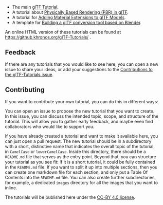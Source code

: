 
- The main [glTF Tutorial](gltfTutorial/README.md).
- A tutorial about [Physically Based Rendering (PBR) in glTF](PBR/README.md).
- A tutorial for [Adding Material Extensions to glTF Models](AddingMaterialExtensions/README.md).
- A template for [Building a glTF conversion tool based on Blender](BlenderGltfConverter/README.md).

An online HTML version of these tutorials can be found at https://github.khronos.org/glTF-Tutorials/ .

## Feedback

If there are any tutorials that you would like to see here, you can open a new issue to share your ideas, or add your suggestions to the [Contributions to the glTF-Tutorials issue](https://github.com/KhronosGroup/glTF-Tutorials/issues/8).

## Contributing

If you want to contribute your own tutorial, you can do this in different ways:

You can open an issue to propose the new tutorial that you want to create. In this issue, you can discuss the intended topic, scope, and structure of the tutorial. This will allow you to gather early feedback, and maybe even find collaborators who would like to support you.

If you have already created a tutorial and want to make it available here, you can just open a pull request. The new tutorial should be in a subdirectory with a short, distinctive name that indicates the overall topic of the tutorial, in `CamelCase` or `lowerCamelCase`. Inside this directory, there should be a `README.md` file that serves as the entry point. Beyond that, you can structure your tutorial as you see fit: If it is a short tutorial, it could be fully contained in the `README.md` file. If you want to split it up into multiple sections, then you can create one markdown file for each section, and only put a Table Of Contents into the `README.md` file. You can also create further subdirectories, for example, a dedicated `images` directory for all the images that you want to inline.

The tutorials will be published here under the [CC-BY 4.0 license](https://github.com/KhronosGroup/glTF-Tutorials/blob/master/LICENSE). 
